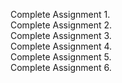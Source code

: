 Complete Assignment 1.\
Complete Assignment 2.\
Complete Assignment 3.\
Complete Assignment 4.\
Complete Assignment 5.\
Complete Assignment 6.
